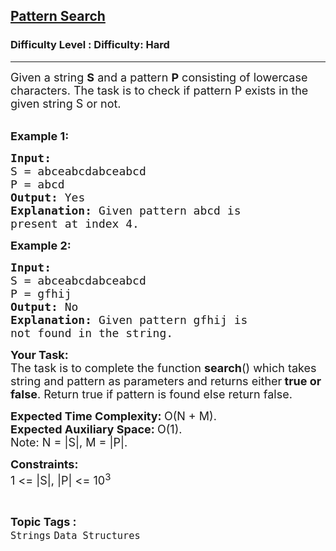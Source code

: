 <h2><a href="https://www.geeksforgeeks.org/problems/distinct-pattern-search-1587115620/1?page=1&difficulty=Hard&status=unsolved&sortBy=accuracy">Pattern Search</a></h2><h3>Difficulty Level : Difficulty: Hard</h3><hr><div class="problems_problem_content__Xm_eO"><p><span style="font-size: 18px;">Given a string <strong>S</strong> and a pattern <strong>P</strong> consisting of lowercase characters. The task is to check if pattern P exists in the given string S or not.</span><br>&nbsp;</p>
<p><span style="font-size: 18px;"><strong>Example 1:</strong></span></p>
<pre><span style="font-size: 18px;"><strong>Input:
</strong>S = abceabcdabceabcd
P = abcd
<strong>Output: </strong>Yes<strong>
Explanation: </strong>Given pattern abcd is
present at index 4.</span>
</pre>
<p><span style="font-size: 18px;"><strong>Example 2:</strong></span></p>
<pre><span style="font-size: 18px;"><strong>Input:
</strong>S = abceabcdabceabcd
P = gfhij
<strong>Output: </strong>No<strong>
Explanation: </strong>Given pattern gfhij is
not found in the string.</span></pre>
<p><span style="font-size: 18px;"><strong>Your Task:</strong><br>The task is to complete the function <strong>search</strong>() which&nbsp;takes string and pattern as parameters and returns either<strong> true or false</strong>. Return true if pattern is found else return false.</span></p>
<p><span style="font-size: 18px;"><strong>Expected Time Complexity:&nbsp;</strong>O(N + M).<br><strong>Expected Auxiliary Space:&nbsp;</strong>O(1).<br>Note: N = |S|, M = |P|.</span></p>
<p><span style="font-size: 18px;"><strong>Constraints:</strong><br>1 &lt;= |S|, |P| &lt;= 10<sup>3</sup></span></p></div><br><p><span style=font-size:18px><strong>Topic Tags : </strong><br><code>Strings</code>&nbsp;<code>Data Structures</code>&nbsp;
